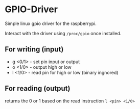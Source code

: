 # GPIO-Driver

Simple linux gpio driver for the raspberrypi.

Interact with the driver using `/proc/gpio` once installed.

## For writing (input)

- g <pin> <0/1> - set pin input or output
- o <pin> <1/0> - output high or low
- l <pin> <1/0> - read pin for high or low (binary ingnored)

## For reading (output)

returns the 0 or 1 based on the read instruction `l <pin> <1/0>`
